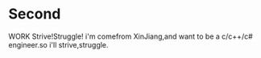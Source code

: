 # Second
WORK
Strive!Struggle!
i'm comefrom XinJiang,and want to be a  c/c++/c# engineer.so i'll strive,struggle.
